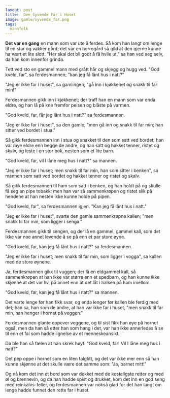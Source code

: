 ```yaml
---
layout: post
title:  Den Syvende Far i Huset
image: gamle/syvende_far.png
tags:
  mannfolk
---
```



**Det var en gang** en mann som var ute å ferdes. Så kom han langt om
lenge til en stor og vakker gård; det var en herregård så gild at den
gjerne kunne ha vært et lite slott. "Her skal det bli godt å få hvile ut,"
sa han ved seg selv, da han kom innenfor grinda.

Tett ved sto en gammel
mann med grått hår og skjegg og hugg ved. "God kveld, far", sa
ferdesmannen; "kan jeg få lånt hus i natt?"

"Jeg er ikke far i huset", sa gamlingen; "gå inn i kjøkkenet og snakk
til far min!"


Ferdesmannen gikk inn i kjøkkenet; der traff han en mann som var enda
eldre, og han lå på kne fremfor peisen og blåste på varmen.

"God kveld, far, får jeg lånt hus i natt?" sa ferdesmannen.

"Jeg er ikke far i huset", sa den gamle; "men gå inn og snakk til far
min; han sitter ved bordet i stua."

Så gikk ferdesmannen inn i stua og snakket til den som satt ved bordet;
han var mye eldre enn begge de andre, og han satt og hakket tenner,
ristet og skalv, og leste i en stor bok, nesten som et lite barn.


"God kveld, far, vil I låne meg hus i natt?" sa mannen.

"Jeg er ikke far i huset; men snakk til far min, han som sitter i
benken", sa mannen som satt ved bordet og hakket tenner og ristet og
skalv.

Så gikk ferdesmannen til ham som satt i benken, og han holdt på og
skulle få seg en pipe tobakk: men han var så sammenkrøpen og ristet slik
på hendene at han nesten ikke kunne holde på pipen.

"God kveld, far", sa ferdesmannen igjen. "Kan jeg få lånt hus i natt."


"Jeg er ikke far i huset", svarte den gamle sammenkrøpne kallen; "men
snakk til far min, som ligger i senga."

Ferdesmannen gikk til sengen, og der lå en gammel, gammel kall, som det
ikke var noe annet levende å se på enn et par store øyne.

"God kveld, far, kan jeg få lånt hus i natt?" sa ferdesmannen.

"Jeg er ikke far i huset; men snakk til far min, som ligger i vogga", sa
kallen med de store øynene.


Ja, ferdesmannen gikk til vuggen; der lå en eldgammel kall, så
sammenkrøpen at han ikke var større enn et spedbarn, og han kunne ikke
skjønne at det var liv, på annet enn at det låt i halsen på ham imellom.

"God kveld, far, kan jeg få lånt hus i natt?" sa mannen.

Det varte lenge før han fikk svar, og enda lenger før kallen ble ferdig
med det; han sa, han som de andre, at han var ikke far i huset, "men
snakk til far min, han henger i hornet på veggen."


Ferdesmannen glante oppover veggene, og til sist fikk han øye på hornet
også, men da han så etter han som hang i det, var han ikke annerledes å
se til enn et fal som hadde lignelse av et menneskeansikt.

Da ble han så fælen at han skrek høyt: "God kveld, far! Vil I låne meg
hus i natt?"

Det pep oppe i hornet som en liten talgtitt, og det var ikke mer enn så
han kunne skjønne at det skulle være det samme som: "Ja, barnet mitt!"

Og nå kom det inn et bord som var dekket med de kosteligste retter og
med øl og brennevin, og da han hadde spist og drukket, kom det inn en
god seng med reinkalvs-feller, og ferdesmannen var nokså glad for det
han langt om lenge hadde funnet den rette far i huset.